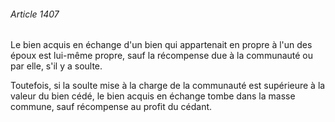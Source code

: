 ###### Article 1407

Le bien acquis en échange d'un bien qui appartenait en propre à l'un des époux est lui-même propre, sauf la récompense due à la communauté ou par elle, s'il y a soulte.

Toutefois, si la soulte mise à la charge de la communauté est supérieure à la valeur du bien cédé, le bien acquis en échange tombe dans la masse commune, sauf récompense au profit du cédant.


